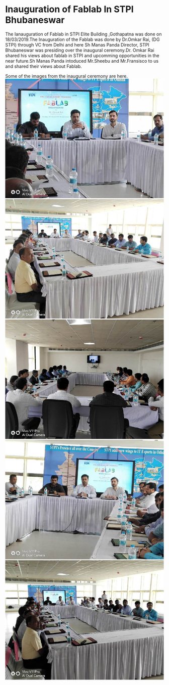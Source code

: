 # Inauguration of Fablab In STPI Bhubaneswar 

 The Ianauguration of Fablab in STPI Elite Building ,Gothapatna was done on 18/03/2019.The Inauguration of the Fablab was done by Dr.Omkar Rai, (DG STPI) through VC from Delhi and here Sh Manas Panda Director, STPI Bhubaneswar was presiding over the inaugural ceremony.Dr. Omkar Rai shared his views about fablab in STPI and upcomming opportunities in the near future.Sh Manas Panda intoduced Mr.Sheebu and Mr.Fransisco to us and shared their views about Fablab.

Some of the images from the inaugural ceremony are here.
![Image 1](img/1.jpeg)
![Image 2](img/2.jpeg)
![Image 3](img/3.jpeg)
![Image 4](img/4.jpeg)
![Image 5](img/5.jpeg)